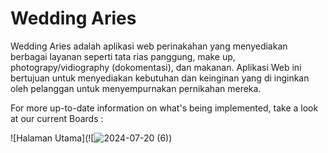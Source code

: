 # Wedding Aries

 Wedding Aries adalah aplikasi web perinakahan yang menyediakan berbagai layanan seperti tata rias panggung, make up, photograpy/vidiography (dokomentasi), dan makanan. Aplikasi Web ini bertujuan untuk 
menyediakan kebutuhan dan keinginan yang di inginkan oleh pelanggan untuk menyempurnakan pernikahan mereka.  

For more up-to-date information on what's being implemented, take a look at our current Boards :

![Halaman Utama](![![2024-07-20 (6)](https://github.com/user-attachments/assets/ab3584bb-f627-41a4-a112-832630d0e29b))

